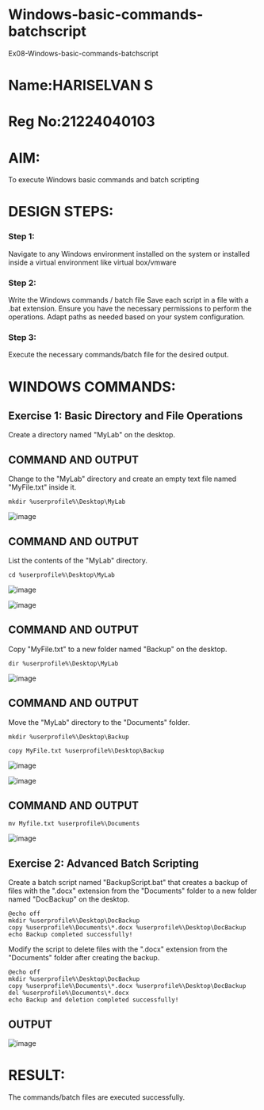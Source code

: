 # Windows-basic-commands-batchscript
Ex08-Windows-basic-commands-batchscript
# Name:HARISELVAN S
# Reg No:21224040103
# AIM:
To execute Windows basic commands and batch scripting

# DESIGN STEPS:

### Step 1:

Navigate to any Windows environment installed on the system or installed inside a virtual environment like virtual box/vmware 

### Step 2:

Write the Windows commands / batch file
Save each script in a file with a .bat extension.
Ensure you have the necessary permissions to perform the operations.
Adapt paths as needed based on your system configuration.
### Step 3:

Execute the necessary commands/batch file for the desired output. 




# WINDOWS COMMANDS:
## Exercise 1: Basic Directory and File Operations
Create a directory named "MyLab" on the desktop.


## COMMAND AND OUTPUT
Change to the "MyLab" directory and create an empty text file named "MyFile.txt" inside it.
```
mkdir %userprofile%\Desktop\MyLab
```
![image](https://github.com/user-attachments/assets/51be50b9-009d-4a34-9e07-73e41332a414)


## COMMAND AND OUTPUT
List the contents of the "MyLab" directory.
```
cd %userprofile%\Desktop\MyLab
```
![image](https://github.com/user-attachments/assets/c573ec08-0f89-427e-a648-919d5fe8150a)

![image](https://github.com/user-attachments/assets/239f273a-61ab-4e43-961e-6ebedc793e5d)

## COMMAND AND OUTPUT
Copy "MyFile.txt" to a new folder named "Backup" on the desktop.
```
dir %userprofile%\Desktop\MyLab
```
![image](https://github.com/user-attachments/assets/c77b2551-bffa-49d2-ab84-60e7d221b068)

## COMMAND AND OUTPUT
Move the "MyLab" directory to the "Documents" folder.
```
mkdir %userprofile%\Desktop\Backup

copy MyFile.txt %userprofile%\Desktop\Backup
```
![image](https://github.com/user-attachments/assets/a0f80ef5-e8f6-4cbd-b96b-e5cce11e902c)

![image](https://github.com/user-attachments/assets/08a33477-ac70-4c67-94cc-752c203ee715)


## COMMAND AND OUTPUT
```
mv Myfile.txt %userprofile%\Documents
```
![image](https://github.com/user-attachments/assets/0dd978e0-e0d6-4a93-a619-83d965a0bfd2)


## Exercise 2: Advanced Batch Scripting
Create a batch script named "BackupScript.bat" that creates a backup of files with the ".docx" extension from the "Documents" folder to a new folder named "DocBackup" on the desktop.
```
@echo off
mkdir %userprofile%\Desktop\DocBackup
copy %userprofile%\Documents\*.docx %userprofile%\Desktop\DocBackup
echo Backup completed successfully!
```
Modify the script to delete files with the ".docx" extension from the "Documents" folder after creating the backup.
```
@echo off
mkdir %userprofile%\Desktop\DocBackup
copy %userprofile%\Documents\*.docx %userprofile%\Desktop\DocBackup
del %userprofile%\Documents\*.docx
echo Backup and deletion completed successfully!
```

## OUTPUT
![image](https://github.com/user-attachments/assets/ddf657d3-b54a-44c7-8393-615d081e9043)

# RESULT:
The commands/batch files are executed successfully.
